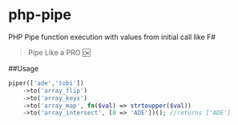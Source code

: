 # php-pipe
PHP Pipe function execution with values from initial call like F#
> Pipe Like a PRO :ok:

##Usage
```php
piper(['ade','tobi'])
    ->to('array_flip')
    ->to('array_keys')
    ->to('array_map', fn($val) => strtoupper($val))
    ->to('array_intersect', [0 => 'ADE'])(); //returns ['ADE']
```